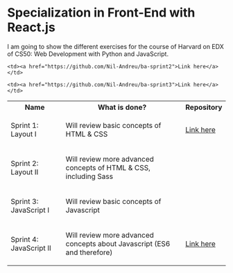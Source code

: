 # Specialization in Front-End with React.js
I am going to show the different exercises for the course of Harvard on EDX of CS50: Web Development with Python and JavaScript.

<table align="center">
  <tr>
    <th>Name</th>
    <th>What is done?</th>
    <th>Repository</th>
  </tr>
  <tr>
    <td>Sprint 1: Layout I</td>
    <td><p>Will review basic concepts of HTML & CSS</p></td>
    <td><a href="https://github.com/Nil-Andreu/sprint1">Link here</a></td>
  </tr>
  <tr>
    <td>Sprint 2: Layout II</td>
    <td><p>Will review more advanced concepts of HTML & CSS, including Sass</p></td>

    <td><a href="https://github.com/Nil-Andreu/ba-sprint2">Link here</a></td>
  </tr>
  <tr>
    <td>Sprint 3: JavaScript I</td>
        <td><p>Will review basic concepts of Javascript</p></td>

    <td><a href="https://github.com/Nil-Andreu/ba-sprint3">Link here</a></td>
  </tr>
  <tr>
    <td>Sprint 4: JavaScript II</td>
        <td><p>Will review more advanced concepts about Javascript (ES6 and therefore)</p></td>
    <td><a href="https://github.com/Nil-Andreu/ba-sprint4">Link here</a></td>
  </tr>
</table>

